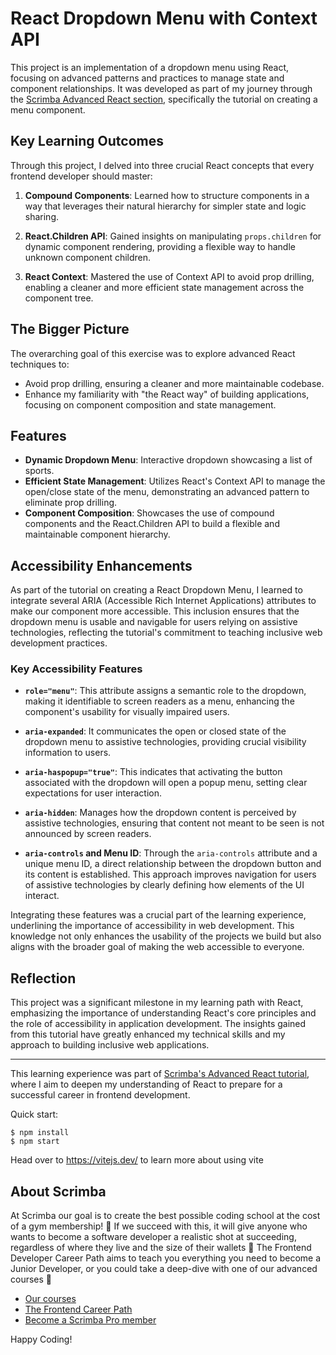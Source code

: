 # React Dropdown Menu with Context API

This project is an implementation of a dropdown menu using React, focusing on advanced patterns and practices to manage state and component relationships. It was developed as part of my journey through the [Scrimba Advanced React section](https://scrimba.com/learn/frontend/menu-component-intro-co118495ca9f1040236805ee1), specifically the tutorial on creating a menu component.

## Key Learning Outcomes

Through this project, I delved into three crucial React concepts that every frontend developer should master:

1. **Compound Components**: Learned how to structure components in a way that leverages their natural hierarchy for simpler state and logic sharing.

2. **React.Children API**: Gained insights on manipulating `props.children` for dynamic component rendering, providing a flexible way to handle unknown component children.

3. **React Context**: Mastered the use of Context API to avoid prop drilling, enabling a cleaner and more efficient state management across the component tree.

## The Bigger Picture

The overarching goal of this exercise was to explore advanced React techniques to:
- Avoid prop drilling, ensuring a cleaner and more maintainable codebase.
- Enhance my familiarity with "the React way" of building applications, focusing on component composition and state management.

## Features

- **Dynamic Dropdown Menu**: Interactive dropdown showcasing a list of sports.
- **Efficient State Management**: Utilizes React's Context API to manage the open/close state of the menu, demonstrating an advanced pattern to eliminate prop drilling.
- **Component Composition**: Showcases the use of compound components and the React.Children API to build a flexible and maintainable component hierarchy.

## Accessibility Enhancements

As part of the tutorial on creating a React Dropdown Menu, I learned to integrate several ARIA (Accessible Rich Internet Applications) attributes to make our component more accessible. This inclusion ensures that the dropdown menu is usable and navigable for users relying on assistive technologies, reflecting the tutorial's commitment to teaching inclusive web development practices.

### Key Accessibility Features

- **`role="menu"`**: This attribute assigns a semantic role to the dropdown, making it identifiable to screen readers as a menu, enhancing the component's usability for visually impaired users.

- **`aria-expanded`**: It communicates the open or closed state of the dropdown menu to assistive technologies, providing crucial visibility information to users.

- **`aria-haspopup="true"`**: This indicates that activating the button associated with the dropdown will open a popup menu, setting clear expectations for user interaction.

- **`aria-hidden`**: Manages how the dropdown content is perceived by assistive technologies, ensuring that content not meant to be seen is not announced by screen readers.

- **`aria-controls` and Menu ID**: Through the `aria-controls` attribute and a unique menu ID, a direct relationship between the dropdown button and its content is established. This approach improves navigation for users of assistive technologies by clearly defining how elements of the UI interact.

Integrating these features was a crucial part of the learning experience, underlining the importance of accessibility in web development. This knowledge not only enhances the usability of the projects we build but also aligns with the broader goal of making the web accessible to everyone.

## Reflection

This project was a significant milestone in my learning path with React, emphasizing the importance of understanding React's core principles and the role of accessibility in application development. The insights gained from this tutorial have greatly enhanced my technical skills and my approach to building inclusive web applications.


---

This learning experience was part of [Scrimba's Advanced React tutorial](https://scrimba.com/learn/frontend/menu-component-intro-co118495ca9f1040236805ee1), where I aim to deepen my understanding of React to prepare for a successful career in frontend development.


Quick start:

```
$ npm install
$ npm start
````

Head over to https://vitejs.dev/ to learn more about using vite
## About Scrimba

At Scrimba our goal is to create the best possible coding school at the cost of a gym membership! 💜
If we succeed with this, it will give anyone who wants to become a software developer a realistic shot at succeeding, regardless of where they live and the size of their wallets 🎉
The Frontend Developer Career Path aims to teach you everything you need to become a Junior Developer, or you could take a deep-dive with one of our advanced courses 🚀

- [Our courses](https://scrimba.com/allcourses)
- [The Frontend Career Path](https://scrimba.com/learn/frontend)
- [Become a Scrimba Pro member](https://scrimba.com/pricing)

Happy Coding!
